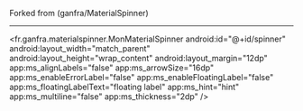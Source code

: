 Forked from (ganfra/MaterialSpinner)



<hr />


<fr.ganfra.materialspinner.MonMaterialSpinner
        android:id="@+id/spinner"
        android:layout_width="match_parent"
        android:layout_height="wrap_content"
        android:layout_margin="12dp"
        app:ms_alignLabels="false"
        app:ms_arrowSize="16dp"
        app:ms_enableErrorLabel="false"
        app:ms_enableFloatingLabel="false"
        app:ms_floatingLabelText="floating label"
        app:ms_hint="hint"
        app:ms_multiline="false"
        app:ms_thickness="2dp" />
        
